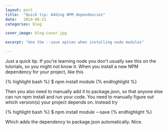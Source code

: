 ```yaml
---
layout: post
title:  "Quick tip: Adding NPM dependencies"
date:   2014-08-21
categories: blog

cover_image: blog-cover.jpg

excerpt: "Use the --save option when installing node modules"

---
```

Just a quick tip. If you're learning node you don't usually see this on the tutorials, so you might not know it. When you install a new NPM dependency for your project, like this

{% highlight bash %}
$ npm install module
{% endhighlight %}

Then you also need to manually add it to package.json, so that anyone else can run npm install and run your code. You need to manually figure out which version(s) your project depends on. Instead try

{% highlight bash %}
$ npm install module --save 
{% endhighlight %}

Which adds the dependency to package.json automatically. Nice.
